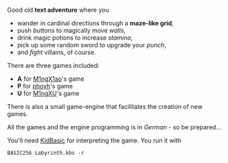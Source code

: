 Good old **text adventure** where you
* wander in cardinal directions through a **maze-like grid**,
* push *buttons* to magically move *walls*,
* drink magic potions to increase *stamina*,
* pick up some random sword to upgrade your *punch*,
* and *fight* villains, of course.

There are three games included:
* **A** for [M1ngX1ao](https://github.com/m1ngx1ao)'s game
* **P** for [phoyh](https://github.com/phoyh)'s game
* **U** for [M1ngXU](https://github.com/m1ngxu)'s game

There is also a small game-engine that facilitates the creation of new games.

All the games and the engine programming is in *German* - so be prepared...

You'll need [KidBasic](https://en.wikipedia.org/wiki/Basic-256) for interpreting the game. You run it with
```
BASIC256 Labyrinth.kbs -r
```
